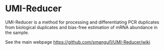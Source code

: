 # UMI-Reducer



UMI-Reducer is a method for processing and differentiating PCR duplicates from biological duplicates and bias-free estimation of mRNA abundance in the sample.

See the main webpage  https://github.com/smangul1/UMI-Reducer/wiki
